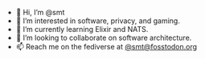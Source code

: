 - 👋 Hi, I’m @smt
- 👀 I’m interested in software, privacy, and gaming.
- 🌱 I’m currently learning Elixir and NATS.
- 💞️ I’m looking to collaborate on software architecture.
- 📫 Reach me on the fediverse at <a href="https://fosstodon.org/@smt" rel="me">@smt@fosstodon.org</a>

<!---
smt/smt is a ✨ special ✨ repository because its `README.md` (this file) appears on your GitHub profile.
You can click the Preview link to take a look at your changes.
--->

